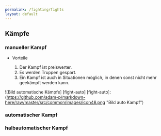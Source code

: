 ```yaml
---
permalink: /fighting/fights
layout: default
---
```



##  Kämpfe 






### manueller Kampf

* Vorteile 

    1. Der Kampf ist preiswerter. 
    2. Es werden  Truppen gespart. 
    3. Ein Kampf ist auch in Situationen möglich, in denen sonst nicht mehr geekämpft werden kann.   

![Bild automatische Kämpfe] [fight-auto]
[fight-auto]: (https://github.com/adam-p/markdown-here/raw/master/src/common/images/icon48.png "Bild auto Kampf")



### automatischer Kampf
 


### halbautomatischer Kampf
